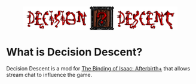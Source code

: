 <p align="center"><img src="client/resources/assets/logo.png"></p>


# What is Decision Descent?

Decision Descent is a mod for [The Binding of Isaac: Afterbirth+](https://store.steampowered.com/app/570660/The_Binding_of_Isaac_Afterbirth/)
that allows stream chat to influence the game.
